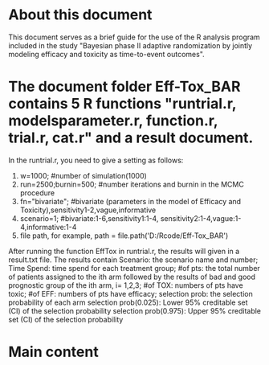 # About this document
This document serves as a brief guide for the use of the R analysis program included in the study "Bayesian phase II adaptive randomization by jointly modeling efficacy and toxicity as time-to-event outcomes".

# The document folder Eff-Tox_BAR contains 5 R functions "runtrial.r, modelsparameter.r, function.r, trial.r, cat.r" and a result document.
In the runtrial.r, you need to give a setting as follows:
1. w=1000;                  #number of simulation(1000)
2. run=2500;burnin=500;     #number iterations and burnin in the MCMC procedure   
3. fn="bivariate";          #bivariate (parameters in the model of Efficacy and Toxicity),sensitivity1-2,vague,informative
4. scenario=1;              #bivariate:1-6,sensitivity1:1-4, sensitivity2:1-4,vague:1-4,informative:1-4 
5. file path, for example, path = file.path('D:/Rcode/Eff-Tox_BAR')
 
After running the function EffTox in runtrial.r, the results will given in a result.txt file. The results contain
Scenario: the scenario name and number;
Time Spend: time spend for each treatment group;
#of pts: the total number of patients assigned to the ith arm followed by the results of bad and good prognostic group of the ith arm, i=  1,2,3;
#of TOX: numbers of pts have toxic;
#of EFF: numbers of pts have efficacy;
selection prob: the selection probability of each arm
selection prob(0.025): Lower 95% creditable set (CI) of the selection probability
selection prob(0.975): Upper 95% creditable set (CI) of the selection probability
 
# Main content
